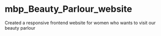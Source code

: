 # mbp_Beauty_Parlour_website
Created a responsive frontend website for women who wants to visit our beauty parlour
